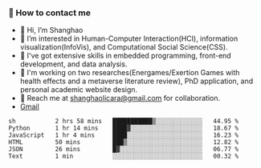
### 📮 How to contact me

- 🦜 Hi, I’m Shanghao
- 🔮 I’m interested in Human-Computer Interaction(HCI), information visualization(InfoVis), and Computational Social Science(CSS).
- 🍹 I've got extensive skills in embedded programming, front-end development, and data analysis.
- 🤖 I'm working on two researches(Energames/Exertion Games with health effects and a metaverse literature review), PhD application, and personal academic website design.
- 👭 Reach me at shanghaolicara@gmail.com for collaboration.
- [Gmail](shanghaolicara@gmail.com)

<!--START_SECTION:waka-->
```text
sh           2 hrs 58 mins   ███████████▒░░░░░░░░░░░░░   44.95 %
Python       1 hr 14 mins    ████▓░░░░░░░░░░░░░░░░░░░░   18.67 %
JavaScript   1 hr 4 mins     ████░░░░░░░░░░░░░░░░░░░░░   16.23 %
HTML         50 mins         ███▒░░░░░░░░░░░░░░░░░░░░░   12.82 %
JSON         26 mins         █▓░░░░░░░░░░░░░░░░░░░░░░░   06.77 %
Text         1 min           ░░░░░░░░░░░░░░░░░░░░░░░░░   00.32 %
```
<!--END_SECTION:waka-->
